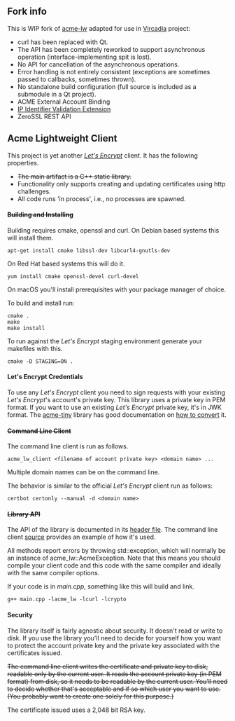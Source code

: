 ## Fork info
This is WIP fork of [acme-lw](https://github.com/jmccl/acme-lw) adapted for use in [Vircadia](https://github.com/vircadia) project:
- curl has been replaced with Qt.
- The API has been completely reworked to support asynchronous operation (interface-implementing spit is lost).
- No API for cancellation of the asynchronous operations.
- Error handling is not entirely consistent (exceptions are sometimes passed to callbacks, sometimes thrown).
- No standalone build configuration (full source is included as a submodule in a Qt project).
- ACME External Account Binding
- [IP Identifier Validation Extension](https://datatracker.ietf.org/doc/html/rfc8738)
- ZeroSSL REST API


## Acme Lightweight Client

This project is yet another [_Let's Encrypt_](https://letsencrypt.org) client. It has the following properties.

* ~~The main artifact is a C++ static library.~~
* Functionality only supports creating and updating certificates using http challenges.
* All code runs 'in process', i.e., no processes are spawned.

#### ~~Building and Installing~~

Building requires cmake, openssl and curl. On Debian based systems this will install them.

```
apt-get install cmake libssl-dev libcurl4-gnutls-dev
```

On Red Hat based systems this will do it.

```
yum install cmake openssl-devel curl-devel
```

On macOS you'll install prerequisites with your package manager of choice.

To build and install run:

```
cmake .
make
make install
```

To run against the _Let's Encrypt_ staging environment generate your makefiles with this.

```
cmake -D STAGING=ON .
```

#### Let's Encrypt Credentials

To use any _Let's Encrypt_ client you need to sign requests with your existing _Let's Encrypt_'s account's private key.
This library uses a private key in PEM format. If you want to use an existing _Let's Encrypt_ private key, it's in JWK
format. The [acme-tiny](https://github.com/diafygi/acme-tiny) library has good documentation on
[how to convert](https://github.com/diafygi/acme-tiny#use-existing-lets-encrypt-key) it.

#### ~~Command Line Client~~

The command line client is run as follows.

```
acme_lw_client <filename of account private key> <domain name> ...
```

Multiple domain names can be on the command line.

The behavior is similar to the official _Let's Encrypt_ client run as follows:

```
certbot certonly --manual -d <domain name>
```

#### ~~Library API~~

The API of the library is documented in its [header file](lib/acme-lw.h). The command line client [source](main/main.cpp)
provides an example of how it's used.

All methods report errors by throwing std::exception, which will normally be an instance of acme_lw::AcmeException.
Note that this means you should compile your client code and this code with the same compiler and ideally with
the same compiler options.

If your code is in _main.cpp_, something like this will build and link.

```
g++ main.cpp -lacme_lw -lcurl -lcrypto
```

#### Security

The library itself is fairly agnostic about security. It doesn't read or write to disk. If you use the library
you'll need to decide for yourself how you want to protect the account private key and the private key
associated with the certificates issued.

~~The command line client writes the certificate and private key to disk, readable only by the current user. It
reads the account private key (in PEM format) from disk, so it needs to be readable by the current user.
You'll need to decide whether that's acceptable and if so which user you want to use. (You probably want to
create one solely for this purpose.)~~

The certificate issued uses a 2,048 bit RSA key.





